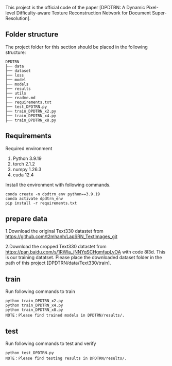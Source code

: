 This project is the official code of the paper [DPDTRN: A Dynamic Pixel-level Difficulty-aware Texture Reconstruction Network for Document Super-Resolution].

## Folder structure

The project folder for this section should be placed in the following structure:

```
DPDTRN
├── data
├── dataset
├── loss
├── model	
├── models
├── results	
├── utils	
├── readme.md
├── requirements.txt
├── test_DPDTRN.py	
├── train_DPDTRN_x2.py 	
├── train_DPDTRN_x4.py	  
├── train_DPDTRN_x8.py
```

## Requirements

Required environment

1. Python   3.9.19
2. torch    2.1.2
3. numpy    1.26.3
4. cuda     12.4

Install the environment with following commands.

```
conda create -n dpdtrn_env python==3.9.19
conda activate dpdtrn_env
pip install -r requirements.txt
```

## prepare data

1.Download the original Text330 datastet from https://github.com/t2mhanh/LapSRN_TextImages_git

2.Download the cropped Text330 datastet from https://pan.baidu.com/s/1RWla_jNNYqSCHgmfapLvOA with code 8l3d. This is our
training datatset. Please place the downloaded dataset folder in the path of this project [DPDTRN/data/Text330/train].

## train

Run following commands to train

```
python train_DPDTRN_x2.py
python train_DPDTRN_x4.py
python train_DPDTRN_x8.py
NOTE：Please find trained models in DPDTRN/results/.
```

## test

Run following commands to test and verify

```
python test_DPDTRN.py  
NOTE：Please find testing results in DPDTRN/results/.
```

